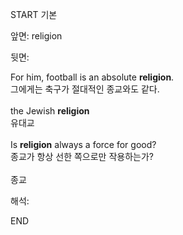 START
기본

앞면:
religion


뒷면:
<div>For him, football is an absolute <strong>religion</strong>. </div><div><div>그에게는 축구가 절대적인 종교와도 같다.</div></div><br><div>the Jewish <b>religion</b> </div><div>유대교</div><br><div>Is <strong>religion</strong> always a force for good? </div><div><div>종교가 항상 선한 쪽으로만 작용하는가?</div></div><br>종교


해석:
<!--ID: 1746614454546-->
END